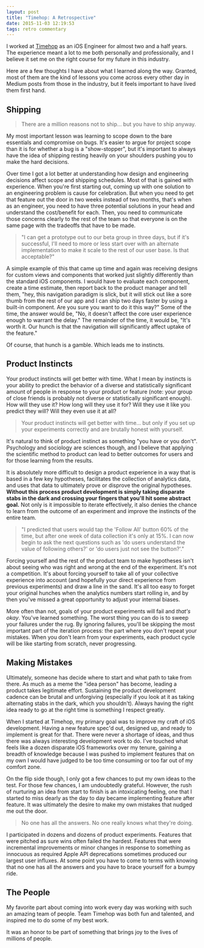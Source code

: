 ```yaml
---
layout: post
title: "Timehop: A Retrospective"
date: 2015-11-03 12:19:53
tags: retro commentary
---
```


I worked at [Timehop](http://timehop.com) as an iOS Engineer for almost two and a half years. The experience meant a lot to me both personally and professionally, and I believe it set me on the right course for my future in this industry.

Here are a few thoughts I have about what I learned along the way. Granted, most of them are the kind of lessons you come across every other day in Medium posts from those in the industry, but it feels important to have lived them first hand.

## Shipping

> There are a million reasons not to ship... but you have to ship anyway.

My most important lesson was learning to scope down to the bare essentials and compromise on bugs. It's easier to argue for project scope than it is for whether a bug is a "show-stopper", but it's important to always have the idea of shipping resting heavily on your shoulders pushing you to make the hard decisions.

Over time I got a lot better at understanding how design and engineering decisions affect scope and shipping schedules. Most of that is gained with experience. When you're first starting out, coming up with one solution to an engineering problem is cause for celebration. But when you need to get that feature out the door in two weeks instead of two months, that's when as an engineer, you need to have three potential solutions in your head and understand the cost/benefit for each. Then, you need to communicate those concerns clearly to the rest of the team so that everyone is on the same page with the tradeoffs that have to be made.

> "I can get a prototype out to our beta group in three days, but if it's successful, I'll need to more or less start over with an alternate implementation to make it scale to the rest of our user base. Is that acceptable?"

A simple example of this that came up time and again was receiving designs for custom views and components that worked just slightly differently than the standard iOS components. I would have to evaluate each component, create a time estimate, then report back to the product manager and tell them, "hey, this navigation paradigm is slick, but it will stick out like a sore thumb from the rest of our app and I can ship two days faster by using a built-in component. Are you sure you want to do it this way?" Some of the time, the answer would be, "No, it doesn't affect the core user experience enough to warrant the delay." The remainder of the time, it would be, "It's worth it. Our hunch is that the navigation will significantly affect uptake of the feature."

Of course, that hunch is a gamble. Which leads me to instincts.

## Product Instincts

Your product instincts will get better with time. What I mean by instincts is your ability to predict the behavior of a diverse and statistically significant amount of people in response to your product or feature (note: your group of close friends is probably not diverse or statistically significant enough). How will they use it? How long will they use it for? Will they use it like you predict they will? Will they even use it at all?

> Your product instincts will get better with time... but only if you set up your experiments correctly and are brutally honest with yourself.

It's natural to think of product instinct as something "you have or you don't". Psychology and sociology are sciences though, and I believe that applying the scientific method to product can lead to better outcomes for users and for those learning from the results.

It is absolutely more difficult to design a product experience in a way that is based in a few key hypotheses, facilitates the collection of analytics data, and uses that data to ultimately prove or disprove the original hypotheses. **Without this process product development is simply taking disparate stabs in the dark and crossing your fingers that you'll hit some abstract goal.** Not only is it impossible to iterate effectively, it also denies the chance to learn from the outcome of an experiment and improve the instincts of the entire team. 

> "I predicted that users would tap the 'Follow All' button 60% of the time, but after one week of data collection it's only at 15%. I can now begin to ask the next questions such as 'do users understand the value of following others?' or 'do users just not see the button?'."

Forcing yourself and the rest of the product team to make hypotheses isn't about seeing who was right and wrong at the end of the experiment. It's not a competition. It's about forcing yourself to take all of your collective experience into account (and hopefully your direct experience from previous experiments) and draw a line in the sand. It's all too easy to forget your original hunches when the analytics numbers start rolling in, and by then you've missed a great opportunity to adjust your internal biases. 

More often than not, goals of your product experiments will fail and *that's okay*. You've learned something. The worst thing you can do is to sweep your failures under the rug. By ignoring failures, you'll be skipping the most important part of the iteration process: the part where you don't repeat your mistakes. When you don't learn from your experiments, each product cycle will be like starting from scratch, never progressing.

## Making Mistakes

Ultimately, someone has decide where to start and what path to take from there. As much as a meme the "idea person" has become, leading a product takes legitimate effort. Sustaining the product development cadence can be brutal and unforgiving (especially if you look at it as taking alternating stabs in the dark, which you shouldn't). Always having the right idea ready to go at the right time is something I respect greatly.

When I started at Timehop, my primary goal was to improve my craft of iOS development. Having a new feature spec'd out, designed up, and ready to implement is great for that. There were never a shortage of ideas, and thus there was always interesting development work to do. I've touched what feels like a dozen disparate iOS frameworks over my tenure, gaining a breadth of knowledge because I was pushed to implement features that on my own I would have judged to be too time consuming or too far out of my comfort zone.

On the flip side though, I only got a few chances to put my own ideas to the test. For those few chances, I am undoubtedly grateful. However, the rush of nurturing an idea from start to finish is an intoxicating feeling, one that I started to miss dearly as the day to day became implementing feature after feature. It was ultimately the desire to make my own mistakes that nudged me out the door.

> No one has all the answers. No one really knows what they're doing.

I participated in dozens and dozens of product experiments. Features that were pitched as sure wins often failed the hardest. Features that were incremental improvements or minor changes in response to something as innocuous as required Apple API deprecations sometimes produced our largest user influxes. At some point you have to come to terms with knowing that no one has all the answers and you have to brace yourself for a bumpy ride.

## The People

My favorite part about coming into work every day was working with such an amazing team of people. Team Timehop was both fun and talented, and inspired me to do some of my best work.

It was an honor to be part of something that brings joy to the lives of millions of people.